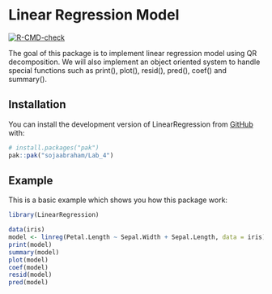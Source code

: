
# Linear Regression Model

<!-- badges: start -->
[![R-CMD-check](https://github.com/sojaabraham/Lab_4/actions/workflows/R-CMD-check.yaml/badge.svg)](https://github.com/sojaabraham/Lab_4/actions/workflows/R-CMD-check.yaml)
<!-- badges: end -->

The goal of this package is to implement linear regression model 
using QR decomposition.
We will also implement an object oriented system to handle special functions 
such as print(), plot(), resid(), pred(), coef() and summary().

## Installation

You can install the development version of LinearRegression from [GitHub](https://github.com/) with:

``` r
# install.packages("pak")
pak::pak("sojaabraham/Lab_4")
```

## Example
This is a basic example which shows you how this package work:

``` r
library(LinearRegression)

data(iris)
model <- linreg(Petal.Length ~ Sepal.Width + Sepal.Length, data = iris)
print(model)
summary(model)
plot(model)
coef(model)
resid(model)
pred(model)

```

